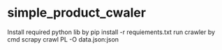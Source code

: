 # simple_product_cwaler
Install required python lib by pip install -r requiements.txt
run crawler by cmd scrapy crawl PL -O data.json:json
